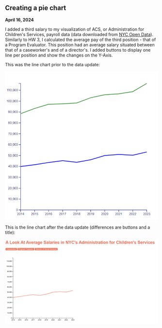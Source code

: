 ## Creating a pie chart
**April 16, 2024**

I added a third salary to my visualization of ACS, or Administration for Children's Services, payroll data (data downloaded from [NYC Open Data](https://data.cityofnewyork.us/City-Government/Citywide-Payroll-Data-Fiscal-Year-/k397-673e/about_data)). Similarly to HW 3, I calculated the average pay of the third position - that of a Program Evaluator. This position had an average salary situated between that of a caseworker's and of a director's. I added buttons to display one line per position and show the changes on the Y-Axis.

This was the line chart prior to the data update: 

![Line chart with a blue and green line](https://github.com/ismerlyng/D3Spring2024/blob/main/Week%207%20HW/Multi%20Line%20Chart%20Image.png)

This is the line chart after the data update (differences are buttons and a title): 

![Line chart with buttons displaying different salaries](https://github.com/ismerlyng/D3Spring2024/blob/main/Week%209%20HW/Post%20Data%20Update%20Line%20Chart.png)
